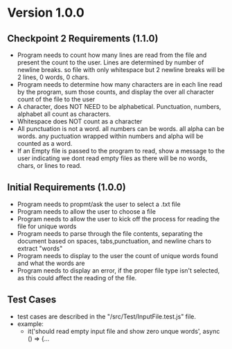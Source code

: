 
# Version 1.0.0

## Checkpoint 2 Requirements (1.1.0)

- Program needs to count how many lines are read from the file and present the count to the user. Lines are determined by number of newline breaks. so file with only whitespace but 2 newline breaks will be 2 lines, 0 words, 0 chars.
- Program needs to determine how many characters are in each line read by the program, sum those counts, and display the over all character count of the file to the user
- A character, does NOT NEED to be alphabetical. Punctuation, numbers, alphabet all count as characters. 
- Whitespace does NOT count as a character
- All punctuation is not a word. all numbers can be words. all alpha can be words. any puctuation wrapped within numbers and alpha will be counted as a word.
- If an Empty file is passed to the program to read, show a message to the user indicating we dont read empty files as there will be no words, chars, or lines to read.

## Initial Requirements (1.0.0)

- Program needs to propmt/ask the user to select a .txt file
- Program needs to allow the user to choose a file 
- Program needs to allow the user to kick off the process for reading the file for unique words
- Program needs to parse through the file contents, separating the document based on spaces, tabs,punctuation, and newline chars to extract "words"
- Program needs to display to the user the count of unique words found and what the words are
- Program needs to display an error, if the proper file type isn't selected, as this could affect the reading of the file. 




## Test Cases
- test cases are described in the "/src/Test/InputFile.test.js" file. 
- example:    
    -  it('should read empty input file and show zero unque words', async () => {...




